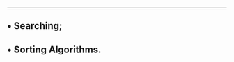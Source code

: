 -----------------------------------------------------
• Searching;
-----------------------------------------------------
• Sorting Algorithms.
-----------------------------------------------------
